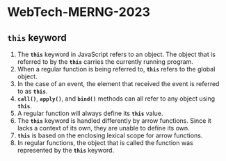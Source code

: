 # WebTech-MERNG-2023

## __`this`__ keyword
1. The __`this`__ keyword in JavaScript refers to an object. The object that is referred to by the __`this`__ carries the currently running program.
1. When a regular function is being referred to, __`this`__ refers to the global object.
1. In the case of an event, the element that received the event is referred to as __`this`__.
1. __`call()`__, __`apply()`__, and __`bind()`__ methods can all refer to any object using __`this`__.
1. A regular function will always define its __`this`__ value.
1. The __`this`__ keyword is handled differently by arrow functions. Since it lacks a context of its own, they are unable to define its own.
1. __`this`__ is based on the enclosing lexical scope for arrow functions.
1. In regular functions, the object that is called the function was represented by the __`this`__ keyword.


<!--
$${\color{red}Red}$$

**My Bold Text, in red color.**{: style="color: red; opacity: 0.80;" }

__`this`__ is <span style="color: red">written in red</span>.
\textcolor{green}{Text is green!}

`A`
-->
